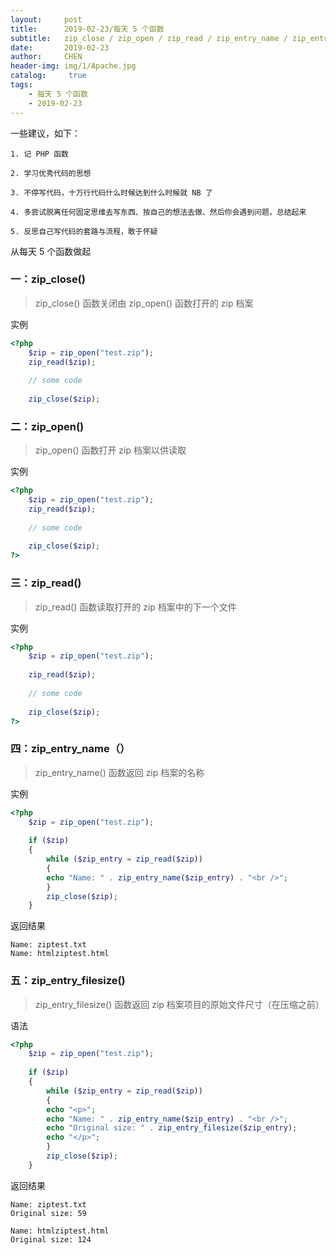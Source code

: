 ```yaml
---
layout:     post
title:      2019-02-23/每天 5 个函数
subtitle:   zip_close / zip_open / zip_read / zip_entry_name / zip_entry_filesize
date:       2019-02-23
author:     CHEN
header-img: img/1/Apache.jpg
catalog: 	 true
tags:
    - 每天 5 个函数
    - 2019-02-23
---
```

一些建议，如下：
```
1. 记 PHP 函数

2. 学习优秀代码的思想

3. 不停写代码，十万行代码什么时候达到什么时候就 NB 了

4. 多尝试脱离任何固定思维去写东西、按自己的想法去做、然后你会遇到问题，总结起来

5. 反思自己写代码的套路与流程，敢于怀疑
```
从每天 5 个函数做起

### 一：zip_close()
>  zip_close() 函数关闭由 zip_open() 函数打开的 zip 档案

实例
```php
<?php
    $zip = zip_open("test.zip");
    zip_read($zip);
    
    // some code
    
    zip_close($zip);
```
### 二：zip_open()
> zip_open() 函数打开 zip 档案以供读取

实例
```php
<?php
    $zip = zip_open("test.zip");
    zip_read($zip);
    
    // some code
    
    zip_close($zip);
?>
```

### 三：zip_read()
> zip_read() 函数读取打开的 zip 档案中的下一个文件

实例
```php
<?php
    $zip = zip_open("test.zip");
    
    zip_read($zip);
    
    // some code
    
    zip_close($zip);
?>
```

### 四：zip_entry_name（）
> zip_entry_name() 函数返回 zip 档案的名称

实例
```php
<?php
    $zip = zip_open("test.zip");
    
    if ($zip)
    {
        while ($zip_entry = zip_read($zip))
        {
        echo "Name: " . zip_entry_name($zip_entry) . "<br />";
        }
        zip_close($zip);
    }
```
返回结果
```apacheconfig
Name: ziptest.txt
Name: htmlziptest.html
```
### 五：zip_entry_filesize()
> zip_entry_filesize() 函数返回 zip 档案项目的原始文件尺寸（在压缩之前）

语法
```php
<?php
    $zip = zip_open("test.zip");
    
    if ($zip)
    {
        while ($zip_entry = zip_read($zip))
        {
        echo "<p>";
        echo "Name: " . zip_entry_name($zip_entry) . "<br />";
        echo "Original size: " . zip_entry_filesize($zip_entry);
        echo "</p>";
        }
        zip_close($zip);
    }
```
返回结果
```apacheconfig
Name: ziptest.txt
Original size: 59

Name: htmlziptest.html
Original size: 124
```